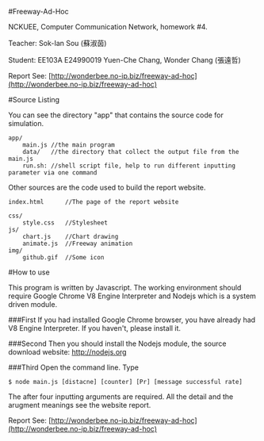 #Freeway-Ad-Hoc

NCKUEE, Computer Communication Network, homework #4.

Teacher: Sok-Ian Sou (蘇淑茵)

Student: EE103A E24990019 Yuen-Che Chang, Wonder Chang (張遠哲)

Report See: [http://wonderbee.no-ip.biz/freeway-ad-hoc](http://wonderbee.no-ip.biz/freeway-ad-hoc)

#Source Listing

You can see the directory "app" that contains the source code for simulation.

	app/
		main.js	//the main program
		data/	//the directory that collect the output file from the main.js
		run.sh: //shell script file, help to run different inputting parameter via one command

Other sources are the code used to build the report website.

	index.html		//The page of the report website

	css/
		style.css	//Stylesheet
	js/
		chart.js	//Chart drawing
		animate.js	//Freeway animation
	img/
		github.gif	//Some icon

#How to use

This program is written by Javascript. 
The working environment should require Google Chrome V8 Engine Interpreter and Nodejs which is a system driven module.

###First
If you had installed Google Chrome browser, you have already had V8 Engine Interpreter.
If you haven't, please install it.

###Second
Then you should install the Nodejs module, the source download website: http://nodejs.org

###Third
Open the command line. Type 

	$ node main.js [distacne] [counter] [Pr] [message successful rate]

The after four inputting arguments are required. All the detail and the arugment meanings see the website report.

Report See: [http://wonderbee.no-ip.biz/freeway-ad-hoc](http://wonderbee.no-ip.biz/freeway-ad-hoc)
